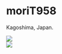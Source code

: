 # moriT958
Kagoshima, Japan.


![](https://github-readme-stats.vercel.app/api/top-langs?username=moriT958&show_icons=true&locale=en&layout=compact&theme=tokyonight)  
![](http://github-profile-summary-cards.vercel.app/api/cards/profile-details?username=moriT958&show_icons=true&locale=en&layout=compact&theme=tokyonight)

